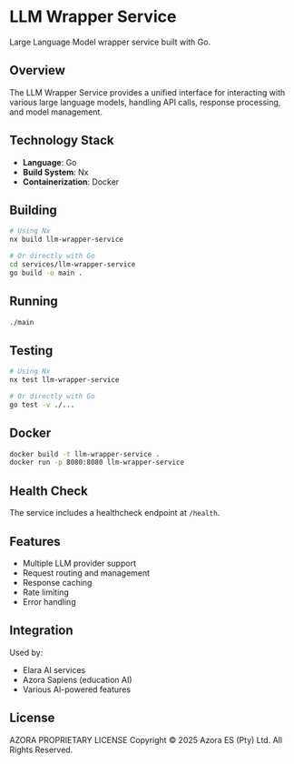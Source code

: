 # LLM Wrapper Service

Large Language Model wrapper service built with Go.

## Overview

The LLM Wrapper Service provides a unified interface for interacting with various large language models, handling API calls, response processing, and model management.

## Technology Stack

- **Language**: Go
- **Build System**: Nx
- **Containerization**: Docker

## Building

```bash
# Using Nx
nx build llm-wrapper-service

# Or directly with Go
cd services/llm-wrapper-service
go build -o main .
```

## Running

```bash
./main
```

## Testing

```bash
# Using Nx
nx test llm-wrapper-service

# Or directly with Go
go test -v ./...
```

## Docker

```bash
docker build -t llm-wrapper-service .
docker run -p 8080:8080 llm-wrapper-service
```

## Health Check

The service includes a healthcheck endpoint at `/health`.

## Features

- Multiple LLM provider support
- Request routing and management
- Response caching
- Rate limiting
- Error handling

## Integration

Used by:
- Elara AI services
- Azora Sapiens (education AI)
- Various AI-powered features

## License

AZORA PROPRIETARY LICENSE
Copyright © 2025 Azora ES (Pty) Ltd. All Rights Reserved.

